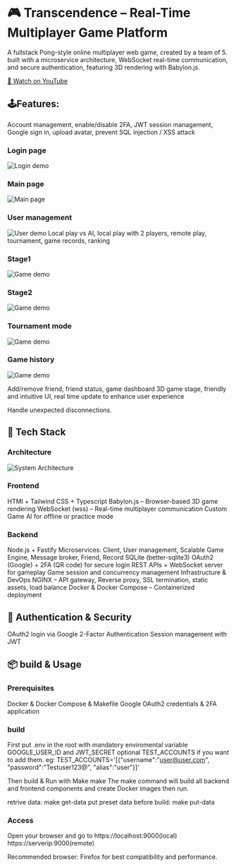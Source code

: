# 🎮 Transcendence – Real-Time Multiplayer Game Platform
A fullstack Pong-style online multiplayer web game, created by a team of 5.
built with a microservice architecture, WebSocket real-time communication, and secure authentication, featuring 3D rendering with Babylon.js.

[🎥 Watch on YouTube](https://www.youtube.com/watch?v=GUWTqCiNAI0)

## 🕹️Features:
Account management, enable/disable 2FA, JWT session management, Google sign in, upload avatar, prevent SQL injection / XSS attack
### Login page
![Login demo](doc/login.png)

### Main page
![Main page](doc/main.png)

### User management
![User demo](doc/user.png)
Local play vs AI, local play with 2 players, remote play, tournament, game records, ranking

### Stage1
![Game demo](doc/stage1.png)

### Stage2
![Game demo](doc/stage2.png)

### Tournament mode
![Game demo](doc/tournament.png)

### Game history
![Game demo](doc/record.png)

Add/remove friend, friend status, game dashboard
3D game stage, friendly and intuitive UI, real time update to enhance user experience

Handle unexpected disconnections.

## 🧰 Tech Stack
### Architecture
![System Architecture](doc/ft_transcendence.jpg)

### Frontend
HTMl + Tailwind CSS + Typescript
Babylon.js – Browser-based 3D game rendering
WebSocket (wss) – Real-time multiplayer communication
Custom Game AI for offline or practice mode

### Backend
Node.js + Fastify
Microservices: Client, User management, Scalable Game Engine, Message broker,  Friend, Record
SQLite (better-sqlite3)
OAuth2 (Google) + 2FA (QR code) for secure login
REST APIs + WebSocket server for gameplay
Game session and concurrency management
Infrastructure & DevOps
NGINX – API gateway, Reverse proxy, SSL termination, static assets, load balance
Docker & Docker Compose – Containerized deployment

## 🔐 Authentication & Security
OAuth2 login via Google
2-Factor Authentication
Session management with JWT

## 📦 build & Usage
### Prerequisites
Docker & Docker Compose & Makefile
Google OAuth2 credentials & 2FA application

### build
First put .env in the root with mandatory enviromental variable GOOGLE_USER_ID and JWT_SECRET
optional TEST_ACCOUNTS if you want to add them. eg: TEST_ACCOUNTS='[{"username":"user@user.com", "password":"Testuser123@", "alias":"user"}]'

Then build & Run with Make
make
The make command will build all backend and frontend components and create Docker images then run.

retrive data: make get-data
put preset data before build: make put-data

### Access
Open your browser and go to https://localhost:9000(local) https://serverip:9000(remote)

Recommended browser: Firefox for best compatibility and performance.
